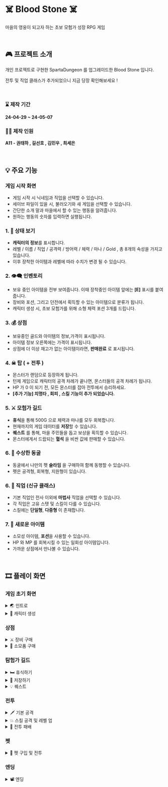 # ☠️ Blood Stone ☠️
마을의 영웅이 되고자 하는 초보 모험가 성장 RPG 게임

<br>

## 🎮 프로젝트 소개
개인 프로젝트로 구현한 SpartaDungeon 를 업그레이드한 Blood Stone 입니다.

전투 및 직업 클래스가 추가되었으니 지금 당장 확인해보세요 !

<br>

### ⌛ 제작 기간
**24-04-29 ~ 24-05-07**

### 🙋‍♂️ 제작 인원
**A11 - 권태하 , 길선호 , 김민우 , 최세은**

<br>

## 💡 주요 기능

### 게임 시작 화면
- 게임 시작 시 닉네임과 직업을 선택할 수 있습니다.
- 세이브 파일이 있을 시, 불러오기와 새 게임을 선택할 수 있습니다.
- 간단한 소개 말과 마을에서 할 수 있는 행동을 알려줍니다.
- 원하는 행동의 숫자를 입력하면 실행됩니다.

### 1. 👀 상태 보기 
- **캐릭터의 정보**를 표시합니다.
- 레벨 / 이름 / 직업 / 공격력 / 방어력 / 체력 / 마나 / Gold , 총 8개의 속성을 가지고 있습니다.
- 이후 장착한 아이템과 레벨에 따라 수치가 변경 될 수 있습니다.

### 2. 👁‍🗨 인벤토리
- 보유 중인 아이템을 전부 보여줍니다. 이때 장착중인 아이템 앞에는 **[E]** 표시를 붙여 줍니다.
- 장비와 포션, 그리고 던전에서 획득할 수 있는 아이템으로 분류가 됩니다.
- 캐릭터 생성 시, 초보 모험가를 위해 소형 체력 포션 3개를 드립니다.

### 3. 💰 상점
- 보유중인 골드와 아이템의 정보,가격이 표시됩니다.
- 아이템 정보 오른쪽에는 가격이 표시됩니다.
- 상점에 더 이상 재고가 없는 아이템이라면,  **판매완료** 로 표시됩니다.
  
### 4. ☠ 탑 ( + 전투 )
- 몬스터가 랜덤으로 등장하게 됩니다.
- 턴제 게임으로 캐릭터의 공격 차례가 끝나면, 몬스터들의 공격 차례가 됩니다.
- HP 가 0 이 되기 전, 모든 몬스터를 잡아 전투에서 승리하세요.
- **[추가 기능] 치명타 , 회피 , 스킬 기능이 추가 되었습니다.**

### 5. ⚔ 모험가 길드
- **휴식**을 통해 500G 으로 체력과 마나를 모두 회복합니다.
- 현재까지의 게임 데이터를 **저장**할 수 있습니다.
- **퀘스트** 를 통해, 마을 주민들을 돕고 보상을 획득할 수 있습니다.
- 몬스터에게서 드랍되는 **혈석** 을 비싼 값에 판매할 수 있습니다.

### 6. 👻 수상한 동굴
 - 동굴에서 나만의 펫 **슬라임** 을 구매하여 함께 동행할 수 있습니다.
 - 펫은 공격형, 회복형, 지원형이 있습니다. 

### 6. 🌠 직업 (신규 클래스)
 - 기본 직업인 전사 이외에 **마법사** 직업을 선택할 수 있습니다.
 - 각 직업은 고유 스탯 및 스킬이 다를 수 있습니다.
 - 스킬에는 **단일형**, **다중형** 이 존재합니다.

### 7. 💊 새로운 아이템
 - 소모성 아이템, **포션**을 사용할 수 있습니다.
 - HP 와 MP 를 회복시킬 수 있는 일회성 아이템입니다.
 - 가까운 상점에서 만나볼 수 있습니다.

<br>

## 🎞 플레이 화면

### 게임 초기 화면

<details>
  <summary> 🌏 인트로</summary>
  <img src = "https://github.com/DoOrNo33/Sparta2ndTeam_TeamProject/assets/122630746/b178f2b9-2dd4-4305-8e1b-13bd90a08ced" width = 500>
</details>

<details>
  <summary> 👶 캐릭터 생성</summary>
  <img src = "https://github.com/DoOrNo33/Sparta2ndTeam_TeamProject/assets/122630746/66e413c9-4145-473d-a453-3b194e1119ab" width = 500>
</details>

### 상점

<details>
  <summary> ⚔ 장비 구매</summary>
  <img src = "https://github.com/DoOrNo33/Sparta2ndTeam_TeamProject/assets/122630746/a8b1d672-1644-4049-8934-f3d90fa015bb" width = 500>
</details>

<details>
  <summary> 💊 소모품 구매</summary>
  <img src = "https://github.com/DoOrNo33/Sparta2ndTeam_TeamProject/assets/122630746/c2aa0779-96c5-4ced-9819-ffda24a7f5cd" width = 500>
</details>


### 탐험가 길드

<details>
  <summary> 🛏 휴식하기</summary>
  <img src = "https://github.com/DoOrNo33/Sparta2ndTeam_TeamProject/assets/122630746/de3b6a9b-f46d-4166-9904-2c3182f2f961" width = 500>
</details>

<details>
  <summary> 💾 저장하기</summary>
  <img src = "https://github.com/DoOrNo33/Sparta2ndTeam_TeamProject/assets/122630746/ae901681-3217-4e19-af4d-97bc089f1b2f" width = 500>
</details>

<details>
  <summary> 💡 퀘스트</summary>
  <img src = "https://github.com/DoOrNo33/Sparta2ndTeam_TeamProject/assets/122630746/7fda6195-76a4-40ed-be19-e230105e0ac7" width = 500>
</details>

### 전투

<details>
  <summary> 🗡 기본 공격</summary>
  <img src = "https://github.com/DoOrNo33/Sparta2ndTeam_TeamProject/assets/122630746/d38a8891-45cd-4949-bb95-91eebcea2ab8" width = 500>
</details>

<details>
  <summary> 💥 스킬 공격 및 레벨 업</summary>
  <img src = "https://github.com/DoOrNo33/Sparta2ndTeam_TeamProject/assets/122630746/0ce000b4-33d1-43cd-8f7c-e8095f146f6a" width = 500>
</details>

<details>
  <summary> 🤕 전투 패배</summary>
  <img src = "https://github.com/DoOrNo33/Sparta2ndTeam_TeamProject/assets/122630746/9c3456db-125c-41f7-9ce1-f30ed9b0553e" width = 500>
</details>

### 펫

<details>
  <summary> 👻 펫 구입 및 전투</summary>
  <img src = "https://github.com/DoOrNo33/Sparta2ndTeam_TeamProject/assets/122630746/fb70735b-b423-4f4e-ab9c-78e89da42edc" width = 500>
</details>

### 엔딩

<details>
  <summary> 📽 엔딩</summary>
  엔딩은 플레이를 통해 확인해보세요! 🤗
</details>

